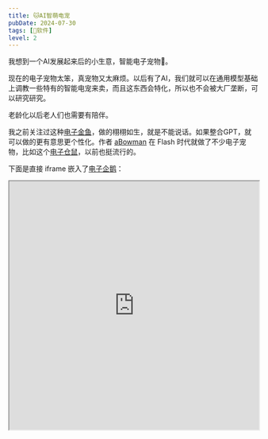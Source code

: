 ```yaml
---
title: 🐱AI智萌电宠
pubDate: 2024-07-30
tags: [💾软件]
level: 2
---
```


我想到一个AI发展起来后的小生意，智能电子宠物🐶。

现在的电子宠物太笨，真宠物又太麻烦。以后有了AI，我们就可以在通用模型基础上调教一些特有的智能电宠来卖，而且这东西会特化，所以也不会被大厂垄断，可以研究研究。

老龄化以后老人们也需要有陪伴。

我之前关注过这种[电子金鱼]，做的栩栩如生，就是不能说话。如果整合GPT，就可以做的更有意思更个性化。作者 [aBowman] 在 Flash 时代就做了不少电子宠物，比如这个[电子仓鼠]，以前也挺流行的。

下面是直接 iframe 嵌入了[电子企鹅]：

<iframe id="electronicFishes" title="Electronic Fishes" width="100%" height="500" src="https://petpenguins.com/"></iframe>

[aBowman]: https://www.abowman.com/
[电子金鱼]: https://goldfishies.com/
[电子企鹅]: https://petpenguins.com/
[电子仓鼠]: https://hammyhome.com/
